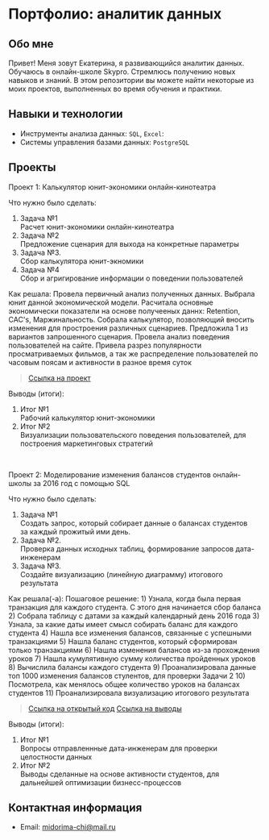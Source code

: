 # Портфолио: аналитик данных


## Обо мне 


Привет! Меня зовут Екатерина, я развивающийся аналитик данных. 
Обучаюсь в онлайн-школе Skypro.
Стремлюсь получению новых навыков и знаний.
В этом репозитории вы можете найти некоторые из моих проектов, выполненных во время обучения и практики.
<br>


## Навыки и технологии
- Инструменты анализа данных: ``SQL``, ``Excel``: 
- Системы управления базами данных: ``PostgreSQL``



## Проекты
<p> Проект 1: Калькулятор юнит-экономики онлайн-кинотеатра</p>
<p>Что нужно было сделать:<p>
<ol>
  <li>Задача №1</li> Расчет юнит-экономики онлайн-кинотеатра
  <li>Задача №2</li> Предложение сценария для выхода на конкретные параметры
  <li>Задача №3.</li> Сбор калькулятора юнит-экномики
  <li>Задача №4</li> Сбор и агригирование информации о поведении пользователей
</ol>


<p>Как решала: Провела первичный анализ полученных данных. Выбрала юнит данной экономической модели. Расчитала основные экономически показатели на основе получееных даннх: Retention, CAC's, Маржинальность. Собрала калькулятор, позволяющий вносить изменения для простроения различных сценариев. Предложила 1 из вариантов запрошенного сценария.
Провела анализ поведения пользователей на сайте. Привела разрез популярности просматриваемых фильмов, а так же распределение пользователей по часовым поясам и активности в разное время суток <p>

> <a href="(https://github.com/EkaterinaFilonova/Projects/blob/0ae4e10153f70ad5c4108cfb39769614272fc868/%D0%9F%D1%80%D0%BE%D0%B5%D0%BA%D1%82%20%E2%84%961.xlsx)">Ссылка на проект</a>
<p>Выводы (итоги):<p>
<ol>
  <li>Итог №1</li> Рабочий калькулятор юнит-экономики
  <li>Итог №2</li> Визуализации пользовательского поведения пользователей, для построения маркетинговых стратегий
</ol>
<br> 

<p>Проект 2: Моделирование изменения балансов студентов онлайн-школы за 2016 год с помощью SQL</p> 
<p>Что нужно было сделать:<p>
<ol>
  <li>Задача №1</li> Создать запрос, который собирает данные о балансах студентов за каждый прожитый ими день.
  <li>Задача №2.</li> Проверка данных исходных таблиц, формирование запросов дата-инженерам
  <li>Задача №3.</li> Создайте визуализацию (линейную диаграмму) итогового результата
</ol>


<p>Как решала(-а): Пошаговое решение:
1) Узнала, когда была первая транзакция для каждого студента. С этого дня начинается сбор баланса
2) Собрала таблицу с датами за каждый календарный день 2016 года
3) Узнала, за какие даты имеет смысл собирать баланс для каждого студента
4) Нашла все изменения балансов, связанные с успешными транзакциями
5) Нашла баланс студентов, который сформирован только транзакциями
6) Нашла изменения балансов из-за прохождения уроков
7) Нашла кумулятивную сумму количества пройденных уроков
8) Вычислила балансы каждого студента
9) Проанализировала данные топ 1000 изменения балансов стулентов, для проверки Задачи 2
10) Посмотрела, как менялось общее количество уроков на балансах студентов
11) Проанализировала визуализацию итогового результата<p>


> <a href="https://metabase.sky.pro/question/91772">Ссылка на открытый код</a>
> <a href="https://metabase.sky.pro/question/91772">Ссылка на выводы</a>
 
 <p>Выводы (итоги):<p>
<ol>
  <li>Итог №1</li> Вопросы отправленнные дата-инженерам для проверки целостности данных
  <li>Итог №2</li> Выводы сделанные на основе активности студентов, для дальнейшей оптимизации бизнесс-процессов
</ol>


## Контактная информация
- Email: midorima-chi@mail.ru
